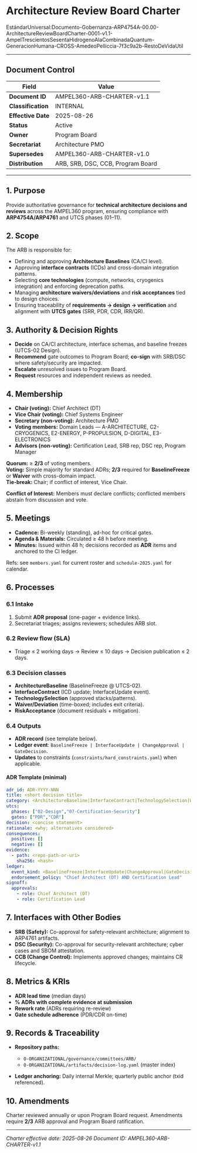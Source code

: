 # Architecture Review Board Charter

EstándarUniversal:Documento-Gobernanza-ARP4754A-00.00-ArchitectureReviewBoardCharter-0001-v1.1-AmpelTrescientosSesentaHidrogenoAlaCombinadaQuantum-GeneracionHumana-CROSS-AmedeoPelliccia-7f3c9a2b-RestoDeVidaUtil

---

## Document Control

| Field | Value |
|---|---|
| **Document ID** | AMPEL360-ARB-CHARTER-v1.1 |
| **Classification** | INTERNAL |
| **Effective Date** | 2025-08-26 |
| **Status** | Active |
| **Owner** | Program Board |
| **Secretariat** | Architecture PMO |
| **Supersedes** | AMPEL360-ARB-CHARTER-v1.0 |
| **Distribution** | ARB, SRB, DSC, CCB, Program Board |

---

## 1. Purpose
Provide authoritative governance for **technical architecture decisions and reviews** across the AMPEL360 program, ensuring compliance with **ARP4754A/ARP4761** and UTCS phases (01–11).

## 2. Scope
The ARB is responsible for:
- Defining and approving **Architecture Baselines** (CA/CI level).
- Approving **interface contracts** (ICDs) and cross-domain integration patterns.
- Selecting **core technologies** (compute, networks, cryogenics integration) and enforcing deprecation paths.
- Managing **architecture waivers/deviations** and **risk acceptances** tied to design choices.
- Ensuring traceability of **requirements → design → verification** and alignment with **UTCS gates** (SRR, PDR, CDR, IRR/QR).

## 3. Authority & Decision Rights
- **Decide** on CA/CI architecture, interface schemas, and baseline freezes (UTCS-02 Design).
- **Recommend** gate outcomes to Program Board; **co-sign** with SRB/DSC where safety/security are impacted.
- **Escalate** unresolved issues to Program Board.
- **Request** resources and independent reviews as needed.

## 4. Membership
- **Chair (voting):** Chief Architect (DT)  
- **Vice Chair (voting):** Chief Systems Engineer  
- **Secretary (non-voting):** Architecture PMO  
- **Voting members:** Domain Leads — A-ARCHITECTURE, C2-CRYOGENICS, E2-ENERGY, P-PROPULSION, D-DIGITAL, E3-ELECTRONICS  
- **Advisors (non-voting):** Certification Lead, SRB rep, DSC rep, Program Manager

**Quorum:** ≥ **2/3** of voting members.  
**Voting:** Simple majority for standard ADRs; **2/3** required for **BaselineFreeze** or **Waiver** with cross-domain impact.  
**Tie-break:** Chair; if conflict of interest, Vice Chair.

**Conflict of Interest:** Members must declare conflicts; conflicted members abstain from discussion and vote.

## 5. Meetings
- **Cadence:** Bi-weekly (standing), ad-hoc for critical gates.  
- **Agenda & Materials:** Circulated ≥ 48 h before meeting.  
- **Minutes:** Issued within 48 h; decisions recorded as **ADR** items and anchored to the CI ledger.

Refs: see `members.yaml` for current roster and `schedule-2025.yaml` for calendar.

## 6. Processes

### 6.1 Intake
1. Submit **ADR proposal** (one-pager + evidence links).
2. Secretariat triages; assigns reviewers; schedules ARB slot.

### 6.2 Review flow (SLA)
- Triage ≤ 2 working days → Review ≤ 10 days → Decision publication ≤ 2 days.

### 6.3 Decision classes
- **ArchitectureBaseline** (BaselineFreeze @ UTCS-02).  
- **InterfaceContract** (ICD update; InterfaceUpdate event).  
- **TechnologySelection** (approved stacks/patterns).  
- **Waiver/Deviation** (time-boxed; includes exit criteria).  
- **RiskAcceptance** (document residuals + mitigation).

### 6.4 Outputs
- **ADR record** (see template below).  
- **Ledger event**: `BaselineFreeze | InterfaceUpdate | ChangeApproval | GateDecision`.  
- **Updates** to constraints (`constraints/hard_constraints.yaml`) when applicable.

#### ADR Template (minimal)
```yaml
adr_id: ADR-YYYY-NNN
title: <short decision title>
category: <ArchitectureBaseline|InterfaceContract|TechnologySelection|Waiver|RiskAcceptance>
utcs:
  phases: ["02-Design","07-Certification-Security"]
  gates: ["PDR","CDR"]
decision: <concise statement>
rationale: <why; alternatives considered>
consequences:
  positive: []
  negative: []
evidence:
  - path: <repo-path-or-uri>
    sha256: <hash>
ledger:
  event_kind: <BaselineFreeze|InterfaceUpdate|ChangeApproval|GateDecision>
  endorsement_policy: "Chief Architect (DT) AND Certification Lead"
signoff:
  approvals:
    - role: Chief Architect (DT)
    - role: Certification Lead
````

## 7. Interfaces with Other Bodies

* **SRB (Safety):** Co-approval for safety-relevant architecture; alignment to ARP4761 artifacts.
* **DSC (Security):** Co-approval for security-relevant architecture; cyber cases and SBOM attestation.
* **CCB (Change Control):** Implements approved changes; maintains CR lifecycle.

## 8. Metrics & KRIs

* **ADR lead time** (median days)
* **% ADRs with complete evidence at submission**
* **Rework rate** (ADRs requiring re-review)
* **Gate schedule adherence** (PDR/CDR on-time)

## 9. Records & Traceability

* **Repository paths:**

  * `O-ORGANIZATIONAL/governance/committees/ARB/`
  * `O-ORGANIZATIONAL/artifacts/decision-log.yaml` (master index)
* **Ledger anchoring:** Daily internal Merkle; quarterly public anchor (txid referenced).

## 10. Amendments

Charter reviewed annually or upon Program Board request. Amendments require **2/3** ARB approval and Program Board ratification.

---

*Charter effective date: 2025-08-26*
*Document ID: AMPEL360-ARB-CHARTER-v1.1*

```


